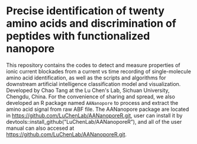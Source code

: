 # Precise identification of twenty amino acids and discrimination of peptides with functionalized nanopore
This repository contains the codes to detect and measure properties of ionic current blockades from a current vs time recording of single-molecule amino acid identification, as well as the scripts and algorithms for downstream artificial intelligence classification model and visualization. Developed by Chao Tang at the Lu Chen's Lab, Sichuan University, Chengdu, China.
    For the convenience of sharing and spread, we also developed an R package named `AANanopore` to process and extract the amino acid signal from raw ABF file.  The AANanopore package are located in https://github.com/LuChenLab/AANanoporeR.git, user can install it by devtools::install_github("LuChenLab/AANanoporeR”), and all of the user manual can also accesed at https://github.com/LuChenLab/AANanoporeR.git.
